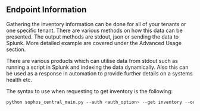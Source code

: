 ## Endpoint Information

Gathering the inventory information can be done for all of your tenants or one specific tenant. There are various methods on how this data can be presented. The output methods are stdout, json or sending the data to Splunk. More detailed example are covered under the Advanced Usage section.

There are various products which can utilise data from stdout such as running a script in Splunk and indexing the data dynamically. Also this can be used as a response in automation to provide further details on a systems health etc.

The syntax to use when requesting to get inventory is the following:
```python
python sophos_central_main.py --auth <auth_option> --get inventory --output <output_option>
```